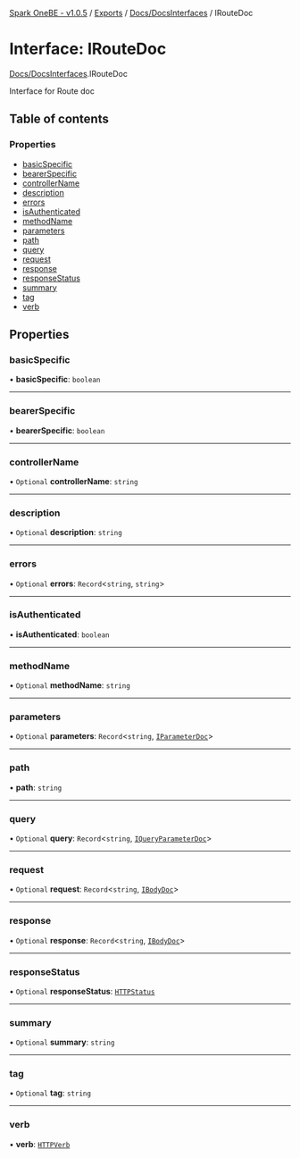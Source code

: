 [Spark OneBE - v1.0.5](../README.md) / [Exports](../modules.md) / [Docs/DocsInterfaces](../modules/Docs_DocsInterfaces.md) / IRouteDoc

# Interface: IRouteDoc

[Docs/DocsInterfaces](../modules/Docs_DocsInterfaces.md).IRouteDoc

Interface for Route doc

## Table of contents

### Properties

- [basicSpecific](Docs_DocsInterfaces.IRouteDoc.md#basicspecific)
- [bearerSpecific](Docs_DocsInterfaces.IRouteDoc.md#bearerspecific)
- [controllerName](Docs_DocsInterfaces.IRouteDoc.md#controllername)
- [description](Docs_DocsInterfaces.IRouteDoc.md#description)
- [errors](Docs_DocsInterfaces.IRouteDoc.md#errors)
- [isAuthenticated](Docs_DocsInterfaces.IRouteDoc.md#isauthenticated)
- [methodName](Docs_DocsInterfaces.IRouteDoc.md#methodname)
- [parameters](Docs_DocsInterfaces.IRouteDoc.md#parameters)
- [path](Docs_DocsInterfaces.IRouteDoc.md#path)
- [query](Docs_DocsInterfaces.IRouteDoc.md#query)
- [request](Docs_DocsInterfaces.IRouteDoc.md#request)
- [response](Docs_DocsInterfaces.IRouteDoc.md#response)
- [responseStatus](Docs_DocsInterfaces.IRouteDoc.md#responsestatus)
- [summary](Docs_DocsInterfaces.IRouteDoc.md#summary)
- [tag](Docs_DocsInterfaces.IRouteDoc.md#tag)
- [verb](Docs_DocsInterfaces.IRouteDoc.md#verb)

## Properties

### basicSpecific

• **basicSpecific**: `boolean`

___

### bearerSpecific

• **bearerSpecific**: `boolean`

___

### controllerName

• `Optional` **controllerName**: `string`

___

### description

• `Optional` **description**: `string`

___

### errors

• `Optional` **errors**: `Record`<`string`, `string`\>

___

### isAuthenticated

• **isAuthenticated**: `boolean`

___

### methodName

• `Optional` **methodName**: `string`

___

### parameters

• `Optional` **parameters**: `Record`<`string`, [`IParameterDoc`](Docs_DocsInterfaces.IParameterDoc.md)\>

___

### path

• **path**: `string`

___

### query

• `Optional` **query**: `Record`<`string`, [`IQueryParameterDoc`](Docs_DocsInterfaces.IQueryParameterDoc.md)\>

___

### request

• `Optional` **request**: `Record`<`string`, [`IBodyDoc`](Docs_DocsInterfaces.IBodyDoc.md)\>

___

### response

• `Optional` **response**: `Record`<`string`, [`IBodyDoc`](Docs_DocsInterfaces.IBodyDoc.md)\>

___

### responseStatus

• `Optional` **responseStatus**: [`HTTPStatus`](../enums/HTTP_HTTPStatus.HTTPStatus.md)

___

### summary

• `Optional` **summary**: `string`

___

### tag

• `Optional` **tag**: `string`

___

### verb

• **verb**: [`HTTPVerb`](../enums/HTTP_HTTPVerb.HTTPVerb.md)
